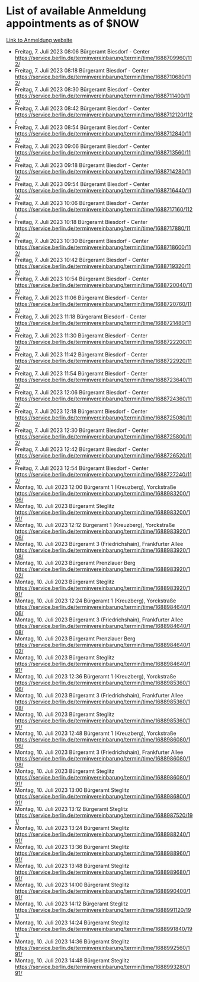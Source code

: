 # List of available Anmeldung appointments as of $NOW
[Link to Anmeldung website](https://service.berlin.de/terminvereinbarung/termin/tag.php?termin=1&anliegen[]=120686&dienstleisterlist=122210,122217,327316,122219,327312,122227,327314,122231,327346,122243,327348,122254,122252,329742,122260,329745,122262,329748,122271,327278,122273,327274,122277,327276,330436,122280,327294,122282,327290,122284,327292,122291,327270,122285,327266,122286,327264,122296,327268,150230,329760,122297,327286,122294,327284,122312,329763,122314,329775,122304,327330,122311,327334,122309,327332,317869,122281,327352,122279,329772,122283,122276,327324,122274,327326,122267,329766,122246,327318,122251,327320,122257,327322,122208,327298,122226,327300&herkunft=http%3A%2F%2Fservice.berlin.de%2Fdienstleistung%2F120686%2F)
- Freitag, 7. Juli 2023 08:06 Bürgeramt Biesdorf - Center https://service.berlin.de/terminvereinbarung/termin/time/1688709960/112/
- Freitag, 7. Juli 2023 08:18 Bürgeramt Biesdorf - Center https://service.berlin.de/terminvereinbarung/termin/time/1688710680/112/
- Freitag, 7. Juli 2023 08:30 Bürgeramt Biesdorf - Center https://service.berlin.de/terminvereinbarung/termin/time/1688711400/112/
- Freitag, 7. Juli 2023 08:42 Bürgeramt Biesdorf - Center https://service.berlin.de/terminvereinbarung/termin/time/1688712120/112/
- Freitag, 7. Juli 2023 08:54 Bürgeramt Biesdorf - Center https://service.berlin.de/terminvereinbarung/termin/time/1688712840/112/
- Freitag, 7. Juli 2023 09:06 Bürgeramt Biesdorf - Center https://service.berlin.de/terminvereinbarung/termin/time/1688713560/112/
- Freitag, 7. Juli 2023 09:18 Bürgeramt Biesdorf - Center https://service.berlin.de/terminvereinbarung/termin/time/1688714280/112/
- Freitag, 7. Juli 2023 09:54 Bürgeramt Biesdorf - Center https://service.berlin.de/terminvereinbarung/termin/time/1688716440/112/
- Freitag, 7. Juli 2023 10:06 Bürgeramt Biesdorf - Center https://service.berlin.de/terminvereinbarung/termin/time/1688717160/112/
- Freitag, 7. Juli 2023 10:18 Bürgeramt Biesdorf - Center https://service.berlin.de/terminvereinbarung/termin/time/1688717880/112/
- Freitag, 7. Juli 2023 10:30 Bürgeramt Biesdorf - Center https://service.berlin.de/terminvereinbarung/termin/time/1688718600/112/
- Freitag, 7. Juli 2023 10:42 Bürgeramt Biesdorf - Center https://service.berlin.de/terminvereinbarung/termin/time/1688719320/112/
- Freitag, 7. Juli 2023 10:54 Bürgeramt Biesdorf - Center https://service.berlin.de/terminvereinbarung/termin/time/1688720040/112/
- Freitag, 7. Juli 2023 11:06 Bürgeramt Biesdorf - Center https://service.berlin.de/terminvereinbarung/termin/time/1688720760/112/
- Freitag, 7. Juli 2023 11:18 Bürgeramt Biesdorf - Center https://service.berlin.de/terminvereinbarung/termin/time/1688721480/112/
- Freitag, 7. Juli 2023 11:30 Bürgeramt Biesdorf - Center https://service.berlin.de/terminvereinbarung/termin/time/1688722200/112/
- Freitag, 7. Juli 2023 11:42 Bürgeramt Biesdorf - Center https://service.berlin.de/terminvereinbarung/termin/time/1688722920/112/
- Freitag, 7. Juli 2023 11:54 Bürgeramt Biesdorf - Center https://service.berlin.de/terminvereinbarung/termin/time/1688723640/112/
- Freitag, 7. Juli 2023 12:06 Bürgeramt Biesdorf - Center https://service.berlin.de/terminvereinbarung/termin/time/1688724360/112/
- Freitag, 7. Juli 2023 12:18 Bürgeramt Biesdorf - Center https://service.berlin.de/terminvereinbarung/termin/time/1688725080/112/
- Freitag, 7. Juli 2023 12:30 Bürgeramt Biesdorf - Center https://service.berlin.de/terminvereinbarung/termin/time/1688725800/112/
- Freitag, 7. Juli 2023 12:42 Bürgeramt Biesdorf - Center https://service.berlin.de/terminvereinbarung/termin/time/1688726520/112/
- Freitag, 7. Juli 2023 12:54 Bürgeramt Biesdorf - Center https://service.berlin.de/terminvereinbarung/termin/time/1688727240/112/
- Montag, 10. Juli 2023 12:00 Bürgeramt 1 (Kreuzberg), Yorckstraße https://service.berlin.de/terminvereinbarung/termin/time/1688983200/106/
- Montag, 10. Juli 2023  Bürgeramt Steglitz https://service.berlin.de/terminvereinbarung/termin/time/1688983200/191/
- Montag, 10. Juli 2023 12:12 Bürgeramt 1 (Kreuzberg), Yorckstraße https://service.berlin.de/terminvereinbarung/termin/time/1688983920/106/
- Montag, 10. Juli 2023  Bürgeramt 3 (Friedrichshain), Frankfurter Allee https://service.berlin.de/terminvereinbarung/termin/time/1688983920/108/
- Montag, 10. Juli 2023  Bürgeramt Prenzlauer Berg https://service.berlin.de/terminvereinbarung/termin/time/1688983920/102/
- Montag, 10. Juli 2023  Bürgeramt Steglitz https://service.berlin.de/terminvereinbarung/termin/time/1688983920/191/
- Montag, 10. Juli 2023 12:24 Bürgeramt 1 (Kreuzberg), Yorckstraße https://service.berlin.de/terminvereinbarung/termin/time/1688984640/106/
- Montag, 10. Juli 2023  Bürgeramt 3 (Friedrichshain), Frankfurter Allee https://service.berlin.de/terminvereinbarung/termin/time/1688984640/108/
- Montag, 10. Juli 2023  Bürgeramt Prenzlauer Berg https://service.berlin.de/terminvereinbarung/termin/time/1688984640/102/
- Montag, 10. Juli 2023  Bürgeramt Steglitz https://service.berlin.de/terminvereinbarung/termin/time/1688984640/191/
- Montag, 10. Juli 2023 12:36 Bürgeramt 1 (Kreuzberg), Yorckstraße https://service.berlin.de/terminvereinbarung/termin/time/1688985360/106/
- Montag, 10. Juli 2023  Bürgeramt 3 (Friedrichshain), Frankfurter Allee https://service.berlin.de/terminvereinbarung/termin/time/1688985360/108/
- Montag, 10. Juli 2023  Bürgeramt Steglitz https://service.berlin.de/terminvereinbarung/termin/time/1688985360/191/
- Montag, 10. Juli 2023 12:48 Bürgeramt 1 (Kreuzberg), Yorckstraße https://service.berlin.de/terminvereinbarung/termin/time/1688986080/106/
- Montag, 10. Juli 2023  Bürgeramt 3 (Friedrichshain), Frankfurter Allee https://service.berlin.de/terminvereinbarung/termin/time/1688986080/108/
- Montag, 10. Juli 2023  Bürgeramt Steglitz https://service.berlin.de/terminvereinbarung/termin/time/1688986080/191/
- Montag, 10. Juli 2023 13:00 Bürgeramt Steglitz https://service.berlin.de/terminvereinbarung/termin/time/1688986800/191/
- Montag, 10. Juli 2023 13:12 Bürgeramt Steglitz https://service.berlin.de/terminvereinbarung/termin/time/1688987520/191/
- Montag, 10. Juli 2023 13:24 Bürgeramt Steglitz https://service.berlin.de/terminvereinbarung/termin/time/1688988240/191/
- Montag, 10. Juli 2023 13:36 Bürgeramt Steglitz https://service.berlin.de/terminvereinbarung/termin/time/1688988960/191/
- Montag, 10. Juli 2023 13:48 Bürgeramt Steglitz https://service.berlin.de/terminvereinbarung/termin/time/1688989680/191/
- Montag, 10. Juli 2023 14:00 Bürgeramt Steglitz https://service.berlin.de/terminvereinbarung/termin/time/1688990400/191/
- Montag, 10. Juli 2023 14:12 Bürgeramt Steglitz https://service.berlin.de/terminvereinbarung/termin/time/1688991120/191/
- Montag, 10. Juli 2023 14:24 Bürgeramt Steglitz https://service.berlin.de/terminvereinbarung/termin/time/1688991840/191/
- Montag, 10. Juli 2023 14:36 Bürgeramt Steglitz https://service.berlin.de/terminvereinbarung/termin/time/1688992560/191/
- Montag, 10. Juli 2023 14:48 Bürgeramt Steglitz https://service.berlin.de/terminvereinbarung/termin/time/1688993280/191/
